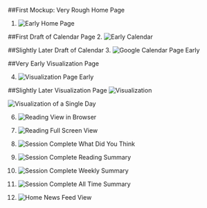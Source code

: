 ##First Mockup: Very Rough Home Page
1. ![Early Home Page](https://raw.github.com/uvicmakerlab/LongNowOfUlysses/jonjohns/English507/Logs/Draft%20Documentation/TitleScreen.png)

##First Draft of Calendar Page
2. ![Early Calendar](https://raw.github.com/uvicmakerlab/LongNowOfUlysses/jonjohns/English507/Logs/Draft%20Documentation/MockUpCalendar.png)

##Slightly Later Draft of Calendar
3. ![Google Calendar Page Early](https://raw.github.com/uvicmakerlab/LongNowOfUlysses/jonjohns/English507/Logs/Draft%20Documentation/HyperLitIntegratedCal.png)


##Very Early Visualization Page 

4. ![Visualization Page Early](https://github.com/uvicmakerlab/LongNowOfUlysses/blob/jonjohns/English507/Logs/Draft%20Documentation/HyperLitYourDay.png)

##Slightly Later Visualization Page
![Visualization](https://github.com/uvicmakerlab/LongNowOfUlysses/blob/jonjohns/English507/Logs/Draft%20Documentation/ReadingSchedVis.png)



![Visualization of a Single Day](https://raw.github.com/uvicmakerlab/LongNowOfUlysses/jonjohns/English507/Logs/CalendarVisualization%20.png)




6. ![Reading View in Browser](https://raw.github.com/uvicmakerlab/LongNowOfUlysses/jonjohns/English507/Logs/ReadingInBrowser.png)




7. ![Reading Full Screen View](https://raw.github.com/uvicmakerlab/LongNowOfUlysses/jonjohns/English507/Logs/ReadingFullScreen.png)




8. ![Session Complete What Did You Think](https://raw.github.com/uvicmakerlab/LongNowOfUlysses/jonjohns/English507/Logs/SessEndResponse.png)




9. ![Session Complete Reading Summary](https://raw.github.com/uvicmakerlab/LongNowOfUlysses/jonjohns/English507/Logs/SessEndReadingSummary%20.png)




10. ![Session Complete Weekly Summary](https://raw.github.com/uvicmakerlab/LongNowOfUlysses/jonjohns/English507/Logs/SessEndWeeklySummary.png)




11. ![Session Complete All Time Summary](https://raw.github.com/uvicmakerlab/LongNowOfUlysses/jonjohns/English507/Logs/SessEndBadgeWall.png)




12. ![Home News Feed View](https://raw.github.com/uvicmakerlab/LongNowOfUlysses/jonjohns/English507/Logs/NewsFeed.png)
